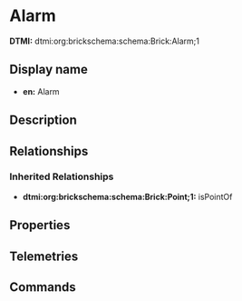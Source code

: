# Alarm
**DTMI:** dtmi:org:brickschema:schema:Brick:Alarm;1
## Display name
- **en:** Alarm
## Description
## Relationships
### Inherited Relationships
* **dtmi:org:brickschema:schema:Brick:Point;1:** isPointOf
## Properties
## Telemetries
## Commands
